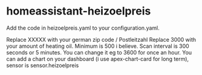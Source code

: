 # homeassistant-heizoelpreis

Add the code in heizoelpreis.yaml to your configuration.yaml.

Replace XXXXX with your german zip code / Postleitzahl
Replace 3000 with your amount of heating oil. Minimum is 500 i believe.
Scan interval is 300 seconds or 5 minutes. You can change it eg to 3600 for once an hour.
You can add a chart on your dashboard (i use apex-chart-card for long term), sensor is sensor.heizoelpreis
